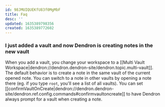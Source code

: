 ```yaml
---
id: 98JMUIQUEKfU83f0MgMbF
title: Faq
desc: ''
updated: 1635389798356
created: 1635389772602
---
```



### I just added a vault and now Dendron is creating notes in the new vault

When you add a vault, you change your workspace to a [[Multi Vault Workspace|dendron://dendron.dendron-site/dendron.topic.multi-vault]]. The default behavior is to create a note in the same vault of the current opened note. You can switch to a note in other vaults by opening a note there (eg. if you type `root`, you'll see a list of all vaults). You can set [[confirmVaultOnCreate|dendron://dendron.dendron-site/dendron.ref.config.commands#confirmvaultoncreate]] to have Dendron always prompt for a vault when creating a note. 
